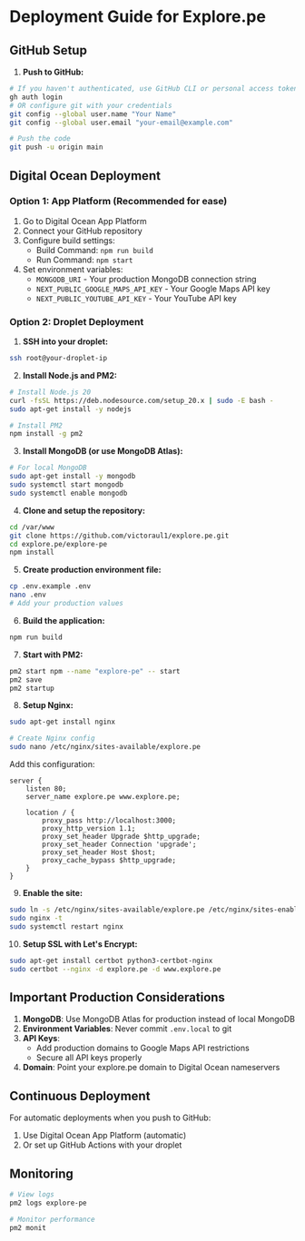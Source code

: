 # Deployment Guide for Explore.pe

## GitHub Setup

1. **Push to GitHub:**
```bash
# If you haven't authenticated, use GitHub CLI or personal access token
gh auth login
# OR configure git with your credentials
git config --global user.name "Your Name"
git config --global user.email "your-email@example.com"

# Push the code
git push -u origin main
```

## Digital Ocean Deployment

### Option 1: App Platform (Recommended for ease)

1. Go to Digital Ocean App Platform
2. Connect your GitHub repository
3. Configure build settings:
   - Build Command: `npm run build`
   - Run Command: `npm start`
4. Set environment variables:
   - `MONGODB_URI` - Your production MongoDB connection string
   - `NEXT_PUBLIC_GOOGLE_MAPS_API_KEY` - Your Google Maps API key
   - `NEXT_PUBLIC_YOUTUBE_API_KEY` - Your YouTube API key

### Option 2: Droplet Deployment

1. **SSH into your droplet:**
```bash
ssh root@your-droplet-ip
```

2. **Install Node.js and PM2:**
```bash
# Install Node.js 20
curl -fsSL https://deb.nodesource.com/setup_20.x | sudo -E bash -
sudo apt-get install -y nodejs

# Install PM2
npm install -g pm2
```

3. **Install MongoDB (or use MongoDB Atlas):**
```bash
# For local MongoDB
sudo apt-get install -y mongodb
sudo systemctl start mongodb
sudo systemctl enable mongodb
```

4. **Clone and setup the repository:**
```bash
cd /var/www
git clone https://github.com/victoraul1/explore.pe.git
cd explore.pe/explore-pe
npm install
```

5. **Create production environment file:**
```bash
cp .env.example .env
nano .env
# Add your production values
```

6. **Build the application:**
```bash
npm run build
```

7. **Start with PM2:**
```bash
pm2 start npm --name "explore-pe" -- start
pm2 save
pm2 startup
```

8. **Setup Nginx:**
```bash
sudo apt-get install nginx

# Create Nginx config
sudo nano /etc/nginx/sites-available/explore.pe
```

Add this configuration:
```nginx
server {
    listen 80;
    server_name explore.pe www.explore.pe;

    location / {
        proxy_pass http://localhost:3000;
        proxy_http_version 1.1;
        proxy_set_header Upgrade $http_upgrade;
        proxy_set_header Connection 'upgrade';
        proxy_set_header Host $host;
        proxy_cache_bypass $http_upgrade;
    }
}
```

9. **Enable the site:**
```bash
sudo ln -s /etc/nginx/sites-available/explore.pe /etc/nginx/sites-enabled/
sudo nginx -t
sudo systemctl restart nginx
```

10. **Setup SSL with Let's Encrypt:**
```bash
sudo apt-get install certbot python3-certbot-nginx
sudo certbot --nginx -d explore.pe -d www.explore.pe
```

## Important Production Considerations

1. **MongoDB**: Use MongoDB Atlas for production instead of local MongoDB
2. **Environment Variables**: Never commit `.env.local` to git
3. **API Keys**: 
   - Add production domains to Google Maps API restrictions
   - Secure all API keys properly
4. **Domain**: Point your explore.pe domain to Digital Ocean nameservers

## Continuous Deployment

For automatic deployments when you push to GitHub:

1. Use Digital Ocean App Platform (automatic)
2. Or set up GitHub Actions with your droplet

## Monitoring

```bash
# View logs
pm2 logs explore-pe

# Monitor performance
pm2 monit
```
